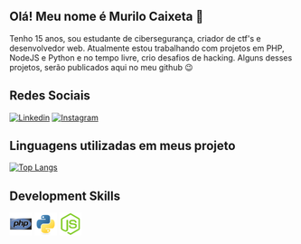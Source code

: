 ## Olá! Meu nome é Murilo Caixeta 👋
Tenho 15 anos, sou estudante de cibersegurança, criador de ctf's e desenvolvedor web. Atualmente estou trabalhando com projetos em PHP, NodeJS e Python e no tempo livre, crio desafios de hacking. Alguns desses projetos, serão publicados aqui no meu github 😉

## Redes Sociais

[![Linkedin](https://img.shields.io/badge/LinkedIn-0077B5?style=for-the-badge&logo=linkedin&logoColor=white)](https://www.linkedin.com/in/murilo-caixeta/)
[![Instagram](https://img.shields.io/badge/Instagram-E4405F?style=for-the-badge&logo=instagram&logoColor=white)](https://www.instagram.com/murilo.caixeta_/)

## Linguagens utilizadas em meus projeto
[![Top Langs](https://github-readme-stats.vercel.app/api/top-langs/?username=Tris0n&layout=demo&theme=dracula&locale=pt-br)](https://github.com/tris0n)

## Development Skills
<img src="https://raw.githubusercontent.com/devicons/devicon/master/icons/php/php-original.svg" width=40>
<img src="https://raw.githubusercontent.com/devicons/devicon/master/icons/python/python-original.svg" width=40>
<img src="https://raw.githubusercontent.com/devicons/devicon/master/icons/nodejs/nodejs-original.svg" width=40>
